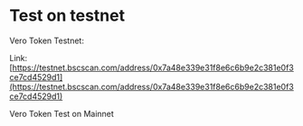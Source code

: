 # Test on testnet

Vero Token Testnet:

Link:  [https://testnet.bscscan.com/address/0x7a48e339e31f8e6c6b9e2c381e0f3ce7cd4529d1](https://testnet.bscscan.com/address/0x7a48e339e31f8e6c6b9e2c381e0f3ce7cd4529d1)

Vero Token Test on Mainnet





